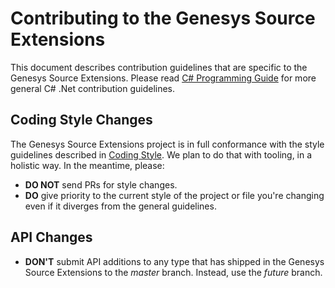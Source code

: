 Contributing to the Genesys Source Extensions
======================

This document describes contribution guidelines that are specific to the Genesys Source Extensions. Please read [C# Programming Guide](https://msdn.microsoft.com/en-us/library/ff926074.aspx) for more general C# .Net contribution guidelines.

Coding Style Changes
--------------------

The Genesys Source Extensions project is in full conformance with the style guidelines described in [Coding Style](../coding-style.md). We plan to do that with tooling, in a holistic way. In the meantime, please:

* **DO NOT** send PRs for style changes.
* **DO** give priority to the current style of the project or file you're changing even if it diverges from the general guidelines.

API Changes
-----------

* **DON'T** submit API additions to any type that has shipped in the Genesys Source Extensions to the *master* branch. Instead, use the *future* branch.

